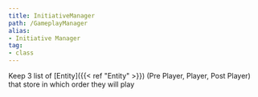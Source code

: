 ```yaml
---
title: InitiativeManager
path: /GameplayManager
alias: 
- Initiative Manager
tag: 
- class
---
```

Keep 3 list of [Entity]({{< ref "Entity" >}}) (Pre Player, Player, Post Player) that store in which order they will play
